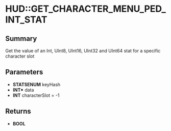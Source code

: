 # HUD::GET_CHARACTER_MENU_PED_INT_STAT

## Summary
Get the value of an Int, UInt8, UInt16, UInt32 and UInt64 stat for a specific character slot

## Parameters
* **STATSENUM** keyHash
* **INT\*** data
* **INT** characterSlot = -1

## Returns
* **BOOL**